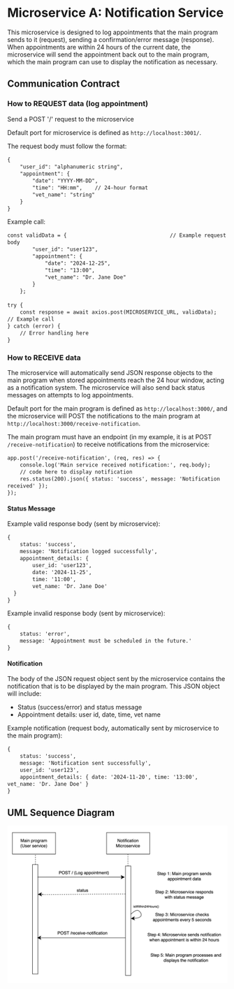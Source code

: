 # Microservice A: Notification Service

This microservice is designed to log appointments that the main program sends to it (request), sending a confirmation/error message (response). When appointments are within 24 hours of the current date, the microservice will send the appointment back out to the main program, which the main program can use to display the notification as necessary.

## Communication Contract

### How to REQUEST data (log appointment)
Send a POST '/' request to the microservice

Default port for microservice is defined as `http://localhost:3001/`.

The request body must follow the format:
```
{
    "user_id": "alphanumeric string",
    "appointment": {
        "date": "YYYY-MM-DD",
        "time": "HH:mm",    // 24-hour format
        "vet_name": "string"
    }
}
```

Example call:
```
const validData = {                                 // Example request body
        "user_id": "user123",
        "appointment": {
            "date": "2024-12-25",
            "time": "13:00",
            "vet_name": "Dr. Jane Doe"
        }
    };

try {
    const response = await axios.post(MICROSERVICE_URL, validData);     // Example call
} catch (error) {
    // Error handling here
}
```

### How to RECEIVE data

The microservice will automatically send JSON response objects to the main program when stored appointments reach the 24 hour window, acting as a notification system.
The microservice will also send back status messages on attempts to log appointments.

Default port for the main program is defined as `http://localhost:3000/`, and the microservice will POST the notifications to the main program at `http://localhost:3000/receive-notification`.

The main program must have an endpoint (in my example, it is at POST `/receive-notification`) to receive notifications from the microservice:
```
app.post('/receive-notification', (req, res) => {
    console.log('Main service received notification:', req.body);
    // code here to display notification
    res.status(200).json({ status: 'success', message: 'Notification received' });
});
```

#### Status Message
Example valid response body (sent by microservice):
```
{
    status: 'success',
    message: 'Notification logged successfully',
    appointment_details: {
        user_id: 'user123',
        date: '2024-11-25',
        time: '11:00',
        vet_name: 'Dr. Jane Doe'
  }
}
```

Example invalid response body (sent by microservice):
```
{
    status: 'error',
    message: 'Appointment must be scheduled in the future.'
}
```

#### Notification
The body of the JSON request object sent by the microservice contains the notification that is to be displayed by the main program. This JSON object will include:
* Status (success/error) and status message
* Appointment details: user id, date, time, vet name

Example notification (request body, automatically sent by microservice to the main program):
```
{
    status: 'success',
    message: 'Notification sent successfully',
    user_id: 'user123',
    appointment_details: { date: '2024-11-20', time: '13:00', vet_name: 'Dr. Jane Doe' }
}
```

## UML Sequence Diagram
![alt text](./UMLsequence.png)